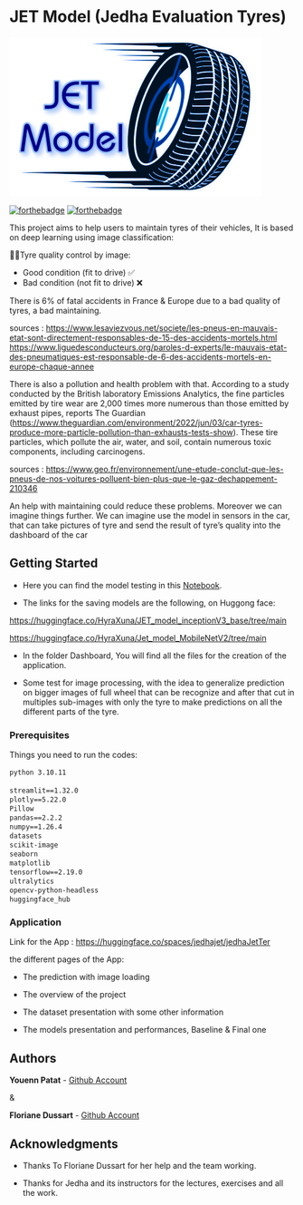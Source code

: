 # JET Model (Jedha Evaluation Tyres)

![Jet_model_logo](Logo/Logo_JET.png)

[![forthebadge](http://forthebadge.com/images/badges/built-with-love.svg)](http://forthebadge.com) [![forthebadge](https://forthebadge.com/images/badges/made-with-python.svg)](https://forthebadge.com)


This project aims to help users to maintain tyres of their vehicles, It is based on deep learning using image classification:

🚨🛞Tyre quality control by image:
* Good condition (fit to drive) ✅
* Bad condition (not fit to drive) ❌

There is 6% of fatal accidents in France & Europe due to a bad quality of tyres, a bad maintaining.

sources : 
https://www.lesaviezvous.net/societe/les-pneus-en-mauvais-etat-sont-directement-responsables-de-15-des-accidents-mortels.html
https://www.liguedesconducteurs.org/paroles-d-experts/le-mauvais-etat-des-pneumatiques-est-responsable-de-6-des-accidents-mortels-en-europe-chaque-annee

There is also a pollution and health problem with that. According to a study conducted by the British laboratory Emissions Analytics, the fine particles emitted by tire wear are 2,000 times more numerous than those emitted by exhaust pipes, reports The Guardian (https://www.theguardian.com/environment/2022/jun/03/car-tyres-produce-more-particle-pollution-than-exhausts-tests-show). These tire particles, which pollute the air, water, and soil, contain numerous toxic components, including carcinogens.

sources :
https://www.geo.fr/environnement/une-etude-conclut-que-les-pneus-de-nos-voitures-polluent-bien-plus-que-le-gaz-dechappement-210346

An help with maintaining could reduce these problems. Moreover we can imagine things further. We can imagine use the model in sensors in the car, that can take pictures of tyre and send the result of tyre’s quality into the dashboard of the 
car

## Getting Started

* Here you can find the model testing in this [Notebook](Models/Models.ipynb).

* The links for the saving models are the following, on Huggong face:

https://huggingface.co/HyraXuna/JET_model_inceptionV3_base/tree/main

https://huggingface.co/HyraXuna/Jet_model_MobileNetV2/tree/main

* In the folder Dashboard, You will find all the files for the creation of the application.

* Some test for image processing, with the idea to generalize prediction on bigger images of full wheel that can be recognize and after that cut in multiples sub-images with only the tyre to make predictions on all the different parts of the tyre.

### Prerequisites

Things you need to run the codes:

```
python 3.10.11

streamlit==1.32.0
plotly==5.22.0
Pillow
pandas==2.2.2
numpy==1.26.4
datasets
scikit-image
seaborn
matplotlib
tensorflow==2.19.0
ultralytics
opencv-python-headless
huggingface_hub

```

### Application

Link for the App : https://huggingface.co/spaces/jedhajet/jedhaJetTer

the different pages of the App:

* The prediction with image loading

* The overview of the project

* The dataset presentation with some other information

* The models presentation and performances, Baseline & Final one

  
## Authors

**Youenn Patat** - [Github Account](https://github.com/HyraXuna)

&

**Floriane Dussart** - [Github Account](https://github.com/flo2706)

## Acknowledgments

* Thanks To Floriane Dussart for her help and the team working.

* Thanks for Jedha and its instructors for the lectures, exercises and all the work.





